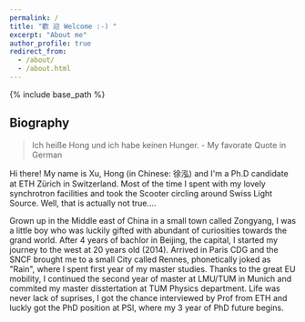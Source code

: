 ```yaml
---
permalink: /
title: "歡 迎 Welcome :-) "
excerpt: "About me"
author_profile: true
redirect_from: 
  - /about/
  - /about.html
---
```

<!-- Global site tag (gtag.js) - Google Analytics -->
<script async src="https://www.googletagmanager.com/gtag/js?id=UA-129282360-1"></script>
<script>
  window.dataLayer = window.dataLayer || [];
  function gtag(){dataLayer.push(arguments);}
  gtag('js', new Date());

  gtag('config', 'UA-129282360-1');
</script>

{% include base_path %}


## Biography

>Ich heiße Hong und ich habe keinen Hunger. - My favorate Quote in German

Hi there! My name is Xu, Hong (in Chinese: 徐泓) and I'm a Ph.D candidate at ETH Zürich in Switzerland. Most of the time I spent with my lovely synchrotron facilities and took the Scooter circling around Swiss Light Source. Well, that is actually not true....

Grown up in the Middle east of China in a small town called Zongyang, I was a little boy who was luckily gifted with abundant of curiosities towards the grand world. After 4 years of bachlor in Beijing, the capital, I started my journey to the west at 20 years old (2014). Arrived in Paris CDG and the SNCF brought me to a small City called Rennes, phonetically joked as "Rain", where I spent first year of my master studies. Thanks to the great EU mobility, I continued the second year of master at LMU/TUM in Munich and commited my master disstertation at TUM Physics department. Life was never lack of suprises, I got the chance interviewed by Prof from ETH and luckly got the PhD position at PSI, where my 3 year of PhD future begins. 


  
